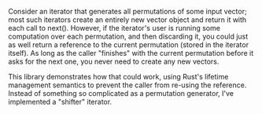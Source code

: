 Consider an iterator that generates all permutations of some input
vector; most such iterators create an entirely new vector object and
return it with each call to next(). However, if the iterator's user is
running some computation over each permutation, and then discarding
it, you could just as well return a reference to the current
permutation (stored in the iterator itself). As long as the caller
"finishes" with the current permutation before it asks for the next
one, you never need to create any new vectors.

This library demonstrates how that could work, using Rust's lifetime
management semantics to prevent the caller from re-using the
reference. Instead of something so complicated as a permutation
generator, I've implemented a "shifter" iterator.
